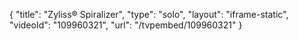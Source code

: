 {
    "title": "Zyliss&reg; Spiralizer",
    "type": "solo",
    "layout": "iframe-static",
    "videoId": "109960321",
    "url": "\/tvpembed\/109960321"
}